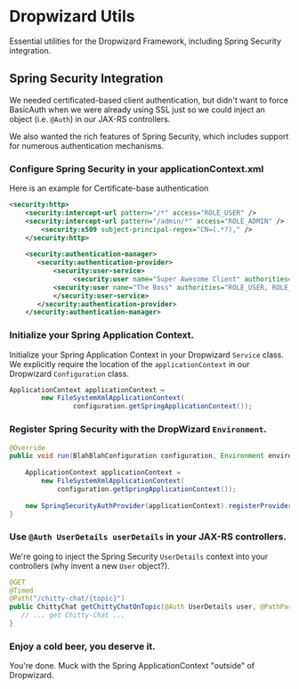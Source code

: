 # Dropwizard Utils

Essential utilities for the Dropwizard Framework, including Spring Security integration.

## Spring Security Integration

We needed certificated-based client authentication, but didn't want to force BasicAuth when we were already using SSL just so we could inject an object (i.e. `@Auth`) in our JAX-RS controllers.

We also wanted the rich features of Spring Security, which includes support for numerous authentication mechanisms.

### Configure Spring Security in your applicationContext.xml

Here is an example for Certificate-base authentication

```xml
<security:http>
  	<security:intercept-url pattern="/*" access="ROLE_USER" />
    <security:intercept-url pattern="/admin/*" access="ROLE_ADMIN" />
		<security:x509 subject-principal-regex="CN=(.*?)," />
	</security:http>
 
	<security:authentication-manager>
	   <security:authentication-provider>
	       <security:user-service>
		   		<security:user name="Super Awesome Client" authorities="ROLE_USER" />
           <security:user name="The Boss" authorities="ROLE_USER, ROLE_ADMIN" />
	       </security:user-service>
	   </security:authentication-provider>
	</security:authentication-manager>
```

### Initialize your Spring Application Context.  

Initialize your Spring Application Context in your Dropwizard `Service` class.  We explicitly require the location of the `applicationContext` in our Dropwizard `Configuration` class.

```java
ApplicationContext applicationContext = 
  		new FileSystemXmlApplicationContext(
				configuration.getSpringApplicationContext());
```

### Register Spring Security with the DropWizard `Environment`.

```java
@Override
public void run(BlahBlahConfiguration configuration, Environment environment) throws Exception {
		
	ApplicationContext applicationContext = 
		new FileSystemXmlApplicationContext(
			configuration.getSpringApplicationContext());
	
	new SpringSecurityAuthProvider(applicationContext).registerProvider(environment);
}
```

### Use `@Auth UserDetails userDetails` in your JAX-RS controllers.

We're going to inject the Spring Security `UserDetails` context into your controllers (why invent a new `User` object?).

```java
@GET
@Timed
@Path("/chitty-chat/{topic}")
public ChittyChat getChittyChatOnTopic(@Auth UserDetails user, @PathParam("topic") String topic){
   // ... get Chitty-Chat ...
}

```

### Enjoy a cold beer, you deserve it.

You're done.  Muck with the Spring ApplicationContext "outside" of Dropwizard.
